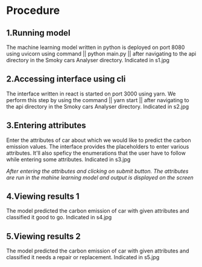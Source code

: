 # Procedure


## 1.Running model
The machine learning model written in python is deployed on port 8080 using uvicorn using command
||  python main.py  || after navigating to the api directory in the Smoky cars Analyser directory. Indicated in s1.jpg


## 2.Accessing interface using cli
The interface written in react is started on port 3000 using yarn. We perform this step by using the command 
||  yarn start || after navigating to the api directory in the Smoky cars Analyser directory. Indicated in s2.jpg


## 3.Entering attributes
Enter the attributes of car about which we would like to predict the carbon emission values. The interface provides the placeholders to 
enter various attributes. It'll also speficy the enumerations that the user have to follow while entering some attributes. Indicated in s3.jpg


_After entering the attributes and clicking on submit button. The attributes are run in the mahine learning model and output is displayed on the screen_


## 4.Viewing results 1
The model predicted the carbon emission of car with given attributes and classified it good to go. Indicated in s4.jpg


## 5.Viewing results 2
The model predicted the carbon emission of car with given attributes and classified it needs a repair or replacement. Indicated in s5.jpg

